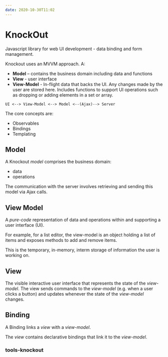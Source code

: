```yaml
---
date: 2020-10-30T11:02
---
```


# KnockOut

Javascript library for web UI development - data binding and form management.

Knockout uses an MVVM approach. A:
* **Model** – contains the business domain including data and functions
* **View** - user interface
* **View-Model** - In-flight data that backs the UI. Any changes made by the user are stored here. Includes functions to support UI operations such as dropping or adding elements in a set or array.

```
UI <--> View-Model <--> Model <--(Ajax)--> Server
```

The core concepts are:
* Observables
* Bindings
* Templating


## Model

A Knockout *model* comprises the business domain:
* data
* operations

The communication with the server involves retrieving and sending this model via Ajax calls.

## View Model

A *pure-code* representation of data and operations within and supporting a user interface (UI).

For example, for a list editor, the view-model is an object holding a list of items and exposes methods to add and remove items.

This is the temporary, in-memory, interm storage of information the user is working on.

## View

The visible interactive user interface that represents the state of the *view-model*. The view sends commands to the *view-model* (e.g. when a user clicks a button) and updates whenever the state of the *view-model* changes.

## Binding

A Binding links a *view* with a *view-model*.

The *view* contains declarative bindings that link it to the *view-model*.


### tools-knockout
